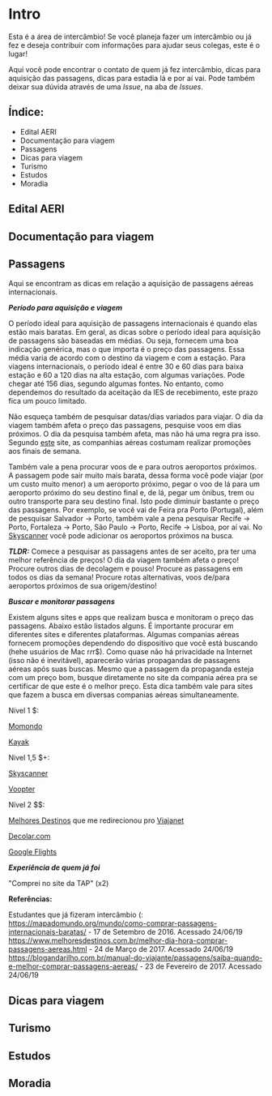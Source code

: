 # Intro

Esta é a área de intercâmbio! Se você planeja fazer um intercâmbio ou já fez e deseja contribuir com informações para ajudar seus colegas, este é o lugar!

Aqui você pode encontrar o contato de quem já fez intercâmbio, dicas para aquisição das passagens, dicas para estadia lá e por aí vai. Pode também deixar sua dúvida através de uma _Issue_, na aba de _Issues_.

## Índice:
 - Edital AERI
 - Documentação para viagem
 - Passagens
 - Dicas para viagem
 - Turismo
 - Estudos
 - Moradia

## Edital AERI

## Documentação para viagem

## Passagens

Aqui se encontram as dicas em relação a aquisição de passagens aéreas internacionais.

**_Período para aquisição e viagem_**

O período ideal para aquisição de passagens internacionais é quando elas estão mais baratas. Em geral, as dicas sobre o período ideal para aquisição de passagens são baseadas em médias. Ou seja, fornecem uma boa indicação genérica, mas o que importa é o preço das passagens. Essa média varia de acordo com o destino da viagem e com a estação. Para viagens internacionais, o período ideal é entre 30 e 60 dias para baixa estação e 60 a 120 dias na alta estação, com algumas variações. Pode chegar até 156 dias, segundo algumas fontes. No entanto, como dependemos do resultado da aceitação da IES de recebimento, este prazo fica um pouco limitado. 

Não esqueça também de pesquisar datas/dias variados para viajar. O dia da viagem também afeta o preço das passagens, pesquise voos em dias próximos. O dia da pesquisa também afeta, mas não há uma regra pra isso. Segundo [este](https://blogandarilho.com.br/manual-do-viajante/passagens/saiba-quando-e-melhor-comprar-passagens-aereas/) site, as companhias aéreas costumam realizar promoções aos finais de semana.

Também vale a pena procurar voos de e para outros aeroportos próximos. A passagem pode sair muito mais barata, dessa forma você pode viajar (por um custo muito menor) a um aeroporto próximo, pegar o voo de lá para um aeroporto próximo do seu destino final e, de lá, pegar um ônibus, trem ou outro transporte para seu destino final. Isto pode diminuir bastante o preço das passagens. Por exemplo, se você vai de Feira pra Porto (Portugal), além de pesquisar Salvador -> Porto, também vale a pena pesquisar Recife -> Porto, Fortaleza -> Porto, São Paulo -> Porto, Recife -> Lisboa, por aí vai. No [Skyscanner](https://www.skyscanner.com.br/) você pode adicionar os aeroportos próximos na busca.

**_TLDR:_**
Comece a pesquisar as passagens antes de ser aceito, pra ter uma melhor referência de preços!
O dia da viagem também afeta o preço! Procure outros dias de decolagem e pouso!
Procure as passagens em todos os dias da semana!
Procure rotas alternativas, voos de/para aeroportos próximos de sua origem/destino!


**_Buscar e monitorar passagens_**

Existem alguns sites e apps que realizam busca e monitoram o preço das passagens. Abaixo estão listados alguns. É importante procurar em diferentes sites e diferentes plataformas. Algumas companias aéreas fornecem promoções dependendo do dispositivo que você está buscando (hehe usuários de Mac r$r$r$). Como quase não há privacidade na Internet (isso não é inevitável), aparecerão várias propagandas de passagens aéreas após suas buscas. Mesmo que a passagem da propaganda esteja com um preço bom, busque diretamente no site da compania aérea pra se certificar de que este é o melhor preço. Esta dica também vale para sites que fazem a busca em diversas companias aéreas simultaneamente.


Nível 1 $:

[Momondo](https://www.momondo.com.br/)

[Kayak](https://www.kayak.com.br/flights)

Nivel 1,5 $+:

[Skyscanner](https://www.skyscanner.com.br/)

[Voopter](https://voopter.com.br)

Nível 2 $$:

[Melhores Destinos](https://www.melhoresdestinos.com.br/) que me redirecionou pro [Viajanet](https://www.viajanet.com.br)

[Decolar.com](https://decolar.com)

[Google Flights](https://www.google.com/flights/)


**_Experiência de quem já foi_**

"Comprei no site da TAP" (x2)



**Referências:**

Estudantes que já fizeram intercâmbio (:
https://mapadomundo.org/mundo/como-comprar-passagens-internacionais-baratas/ - 17 de Setembro de 2016. Acessado 24/06/19
https://www.melhoresdestinos.com.br/melhor-dia-hora-comprar-passagens-aereas.html - 24 de Março de 2017. Acessado 24/06/19
https://blogandarilho.com.br/manual-do-viajante/passagens/saiba-quando-e-melhor-comprar-passagens-aereas/ - 23 de Fevereiro de 2017. Acessado 24/06/19


## Dicas para viagem

## Turismo

## Estudos

## Moradia
